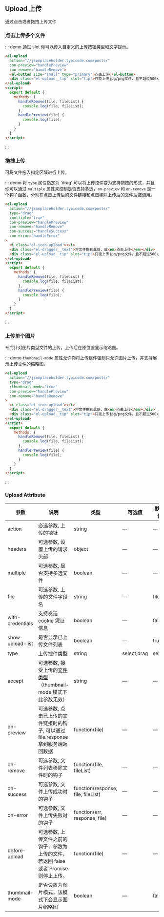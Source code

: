 <style>
  .upload-tip {
    color: #8492a6;
    font-size: 12px;
    margin-top: 7px;
  }
  .demo-box {
    margin-bottom: 24px;
  }
</style>
<script>
  export default {
    methods: {
      handleChange(file, fileList, event) {
        console.log(file, fileList, event);
      },
      handleRemove(file, fileList) {
        console.log(file, fileList);
      },
      beforeUpload(file) {
        if (file.size > 40000000) {
          console.warn(file.name + ' is too large!');
          return false;
        }
        return true;
      },
      handlePreview(file) {
        console.log(file);
      },
      handleSuccess(file, fileList) {
        console.log(file, fileList);
      },
      handleError(err, file, fileList) {
        console.log(err);
      }
    }
  }
</script>

## Upload 上传

通过点击或者拖拽上传文件

### 点击上传多个文件

::: demo 通过 slot 你可以传入自定义的上传按钮类型和文字提示。
```html
<el-upload
  action="//jsonplaceholder.typicode.com/posts/"
  :on-preview="handlePreview"
  :on-remove="handleRemove">
  <el-button size="small" type="primary">点击上传</el-button>
  <div class="el-upload__tip" slot="tip">只能上传jpg/png文件，且不超过500kb</div>
</el-upload>
<script>
  export default {
    methods: {
      handleRemove(file, fileList) {
        console.log(file, fileList);
      },
      handlePreview(file) {
        console.log(file);
      }
    }
  }
</script>
```
:::

### 拖拽上传

可将文件拖入指定区域进行上传。

::: demo 将 `type` 属性指定为 'drag' 可以将上传控件变为支持拖拽的形式，并且你可以通过 `multiple` 属性来控制是否支持多选，`on-preview` 和 `on-remove` 是一个钩子函数，分别在点击上传后的文件链接和点击移除上传后的文件后被调用。
```html
<el-upload
  action="//jsonplaceholder.typicode.com/posts/"
  type="drag"
  :multiple="true"
  :on-preview="handlePreview"
  :on-remove="handleRemove"
  :on-success="handleSuccess"
  :on-error="handleError"
>
  <i class="el-icon-upload"></i>
  <div class="el-dragger__text">将文件拖到此处，或<em>点击上传</em></div>
  <div class="el-upload__tip" slot="tip">只能上传jpg/png文件，且不超过500kb</div>
</el-upload>
<script>
  export default {
    methods: {
      handleRemove(file, fileList) {
        console.log(file, fileList);
      },
      handlePreview(file) {
        console.log(file);
      }
    }
  }
</script>
```
:::

### 上传单个图片

专门针对图片类型文件的上传，上传后在原位置显示缩略图。

::: demo `thumbnail-mode` 属性允许你将上传组件强制只允许图片上传，并支持展示上传文件的缩略图。
```html
<el-upload
  action="//jsonplaceholder.typicode.com/posts/"
  type="drag"
  :thumbnail-mode="true"
  :on-preview="handlePreview"
  :on-remove="handleRemove"
>
  <i class="el-icon-upload"></i>
  <div class="el-dragger__text">将文件拖到此处，或<em>点击上传</em></div>
  <div class="el-upload__tip" slot="tip">只能上传jpg/png文件，且不超过500kb</div>
</el-upload>
<script>
  export default {
    methods: {
      handleRemove(file, fileList) {
        console.log(file, fileList);
      },
      handlePreview(file) {
        console.log(file);
      }
    }
  }
</script>
```
:::

### Upload Attribute

| 参数      | 说明          | 类型      | 可选值                           | 默认值  |
|---------- |-------------- |---------- |--------------------------------  |-------- |
| action | 必选参数, 上传的地址 | string | — | — |
| headers | 可选参数, 设置上传的请求头部 | object | — | — |
| multiple | 可选参数, 是否支持多选文件 | boolean | — | — |
| file | 可选参数, 上传的文件字段名 | string | — | file |
| with-credentials | 支持发送 cookie 凭证信息 | boolean | — | false |
| show-upload-list | 是否显示已上传文件列表 | boolean | — | true |
| type | 上传控件类型 | string | select,drag | select |
| accept | 可选参数, 接受上传的[文件类型](https://developer.mozilla.org/en-US/docs/Web/HTML/Element/input#attr-accept)（thumbnail-mode 模式下此参数无效）| string | — | — |
| on-preview | 可选参数, 点击已上传的文件链接时的钩子, 可以通过 file.response 拿到服务端返回数据 | function(file) | — | — |
| on-remove | 可选参数, 文件列表移除文件时的钩子 | function(file, fileList) | — | — |
| on-success | 可选参数, 文件上传成功时的钩子 | function(response, file, fileList) | — | — |
| on-error | 可选参数, 文件上传失败时的钩子 | function(err, response, file) | — | — |
| before-upload | 可选参数, 上传文件之前的钩子，参数为上传的文件，若返回 false 或者 Promise 则停止上传。 | function(file) | — | — |
| thumbnail-mode | 是否设置为图片模式，该模式下会显示图片缩略图 | boolean | — | false |
